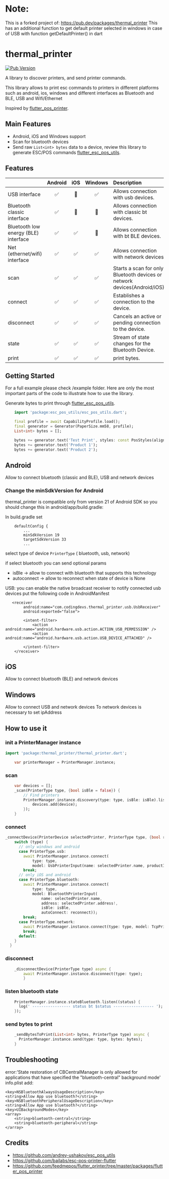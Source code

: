 # Note:
This is a forked project of: https://pub.dev/packages/thermal_printer
This has an additional function to get default printer selected in windows in case of USB with function getDefaultPrinter() in dart

# thermal_printer

[![Pub Version](https://img.shields.io/badge/pub-v1.0.5-green)](https://pub.dev/packages/thermal_printer)

A library to discover printers, and send printer commands.

This library allows to print esc commands to printers in different platforms such as android, ios, windows and different interfaces as Bluetooth and BLE, USB and Wifi/Ethernet

Inspired by [flutter_pos_printer](https://github.com/feedmepos/flutter_printer/tree/master/packages/flutter_pos_printer).


## Main Features
* Android, iOS and Windows support
* Scan for bluetooth devices
* Send raw `List<int> bytes` data to a device, review this library to generate ESC/POS commands [flutter_esc_pos_utils](https://pub.dev/packages/flutter_esc_pos_utils).

## Features

|                         |      Android       |         iOS          |      Windows       |            Description            |
| :---------------        | :----------------: | :------------------: | :----------------: | :-------------------------------- |
| USB interface           | :white_check_mark: |  :white_square_button: | :white_check_mark: | Allows connection with usb devices. |
| Bluetooth classic interface | :white_check_mark: |  :white_square_button:  | :white_square_button: | Allows connection with classic bt devices. |
| Bluetooth low energy (BLE) interface | :white_check_mark: |  :white_check_mark:  | :white_square_button: | Allows connection with bt BLE devices. |
| Net (ethernet/wifi) interface | :white_check_mark: |  :white_check_mark:  | :white_check_mark: | Allows connection with network devices. |
| scan                    | :white_check_mark: |  :white_check_mark:  | :white_check_mark: | Starts a scan for only Bluetooth devices or network devices(Android/iOS). |
| connect                 | :white_check_mark: |  :white_check_mark:  | :white_check_mark: | Establishes a connection to the device. |
| disconnect              | :white_check_mark: |  :white_check_mark:  | :white_check_mark: | Cancels an active or pending connection to the device. |
| state                   | :white_check_mark: |  :white_check_mark:  | :white_check_mark: | Stream of state changes for the Bluetooth Device. |
| print                   | :white_check_mark: |  :white_check_mark:  | :white_check_mark: | print bytes. |

## Getting Started

For a full example please check /example folder. Here are only the most important parts of the code to illustrate how to use the library.

Generate bytes to print through [flutter_esc_pos_utils](https://pub.dev/packages/flutter_esc_pos_utils).

```dart
    import 'package:esc_pos_utils/esc_pos_utils.dart';

    final profile = await CapabilityProfile.load();
    final generator = Generator(PaperSize.mm58, profile);
    List<int> bytes = [];

    bytes += generator.text('Test Print', styles: const PosStyles(align: PosAlign.center));
    bytes += generator.text('Product 1');
    bytes += generator.text('Product 2');
```

## Android
Allow to connect bluetooth (classic and BLE), USB and network devices

### Change the minSdkVersion for Android

thermal_printer is compatible only from version 21 of Android SDK so you should change this in android/app/build.gradle:

In build.gradle set
```
    defaultConfig {
        ...
        minSdkVersion 19
        targetSdkVersion 33
        ...
```

select type of device `PrinterType` ( bluetooth, usb, network)

if select bluetooth you can send optional params

- isBle -> allow to connect with bluetooth that supports this technology
- autoconnect -> allow to reconnect when state of device is None

USB: you can enable the native broadcast receiver to notify connected usb devices
put the following code in AndroidManifest
```
   <receiver
        android:name="com.codingdevs.thermal_printer.usb.UsbReceiver"
        android:exported="false">

        <intent-filter>
            <action android:name="android.hardware.usb.action.ACTION_USB_PERMISSION" />
            <action android:name="android.hardware.usb.action.USB_DEVICE_ATTACHED" />
            
        </intent-filter>
    </receiver>
```

## iOS
Allow to connect bluetooth (BLE) and network devices

## Windows
Allow to connect USB and network devices
To network devices is necessary to set ipAddress


## How to use it
### init a PrinterManager instance

```dart
import 'package:thermal_printer/thermal_printer.dart';

    var printerManager = PrinterManager.instance;

 ```

### scan

```dart
    var devices = [];
    _scan(PrinterType type, {bool isBle = false}) {
        // Find printers
        PrinterManager.instance.discovery(type: type, isBle: isBle).listen((device) {
            devices.add(device);
        });
    }
```

### connect

```dart
_connectDevice(PrinterDevice selectedPrinter, PrinterType type, {bool reconnect = false, bool isBle = false, String? ipAddress = null}) async {
    switch (type) {
      // only windows and android
      case PrinterType.usb:
        await PrinterManager.instance.connect(
            type: type,
            model: UsbPrinterInput(name: selectedPrinter.name, productId: selectedPrinter.productId, vendorId: selectedPrinter.vendorId));
        break;
      // only iOS and android
      case PrinterType.bluetooth:
        await PrinterManager.instance.connect(
            type: type,
            model: BluetoothPrinterInput(
                name: selectedPrinter.name,
                address: selectedPrinter.address!,
                isBle: isBle,
                autoConnect: reconnect));
        break;
      case PrinterType.network:
        await PrinterManager.instance.connect(type: type, model: TcpPrinterInput(ipAddress: ipAddress ?? selectedPrinter.address!));
        break;
      default:
    }
  }
```
### disconnect

```dart
    _disconnectDevice(PrinterType type) async {
        await PrinterManager.instance.disconnect(type: type);
        }
```

### listen bluetooth state
```dart
    PrinterManager.instance.stateBluetooth.listen((status) {
      log(' ----------------- status bt $status ------------------ ');
    });
```

### send bytes to print
```dart
    _sendBytesToPrint(List<int> bytes, PrinterType type) async { 
      PrinterManager.instance.send(type: type, bytes: bytes);
    }

```

## Troubleshooting

error:'State restoration of CBCentralManager is only allowed for applications that have specified the "bluetooth-central" background mode'
info.plist add:

```
<key>NSBluetoothAlwaysUsageDescription</key>
<string>Allow App use bluetooth?</string>
<key>NSBluetoothPeripheralUsageDescription</key>
<string>Allow App use bluetooth?</string>
<key>UIBackgroundModes</key>
<array>
    <string>bluetooth-central</string>
    <string>bluetooth-peripheral</string>
</array>
```


## Credits
- https://github.com/andrey-ushakov/esc_pos_utils
- https://github.com/bailabs/esc-pos-printer-flutter
- https://github.com/feedmepos/flutter_printer/tree/master/packages/flutter_pos_printer
